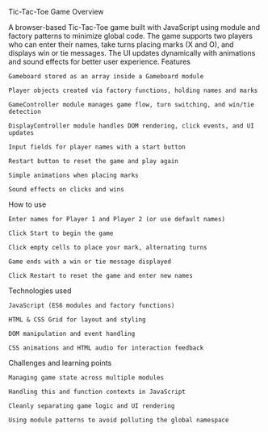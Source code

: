 Tic-Tac-Toe Game
Overview

A browser-based Tic-Tac-Toe game built with JavaScript using module and factory patterns to minimize global code. The game supports two players who can enter their names, take turns placing marks (X and O), and displays win or tie messages. The UI updates dynamically with animations and sound effects for better user experience.
Features

    Gameboard stored as an array inside a Gameboard module

    Player objects created via factory functions, holding names and marks

    GameController module manages game flow, turn switching, and win/tie detection

    DisplayController module handles DOM rendering, click events, and UI updates

    Input fields for player names with a start button

    Restart button to reset the game and play again

    Simple animations when placing marks

    Sound effects on clicks and wins

How to use

    Enter names for Player 1 and Player 2 (or use default names)

    Click Start to begin the game

    Click empty cells to place your mark, alternating turns

    Game ends with a win or tie message displayed

    Click Restart to reset the game and enter new names

Technologies used

    JavaScript (ES6 modules and factory functions)

    HTML & CSS Grid for layout and styling

    DOM manipulation and event handling

    CSS animations and HTML audio for interaction feedback

Challenges and learning points

    Managing game state across multiple modules

    Handling this and function contexts in JavaScript

    Cleanly separating game logic and UI rendering

    Using module patterns to avoid polluting the global namespace
